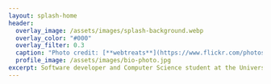 ```yaml
---
layout: splash-home
header:
  overlay_image: /assets/images/splash-background.webp
  overlay_color: "#000"
  overlay_filter: 0.3
  caption: "Photo credit: [**webtreats**](https://www.flickr.com/photos/webtreatsetc/5756834840)"
  profile_image: /assets/images/bio-photo.jpg
excerpt: Software developer and Computer Science student at the University of Guelph
---
```

